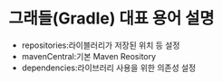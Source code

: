 # 그래들(Gradle) 대표 용어 설명
* repositories:라이블러리가 저장된 위치 등 설정
* mavenCentral:기본 Maven Reository
* dependencies:라이브러리 사용을 위한 의존성 설정
